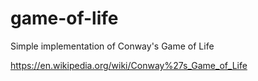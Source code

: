 # game-of-life
Simple implementation of Conway's Game of Life

https://en.wikipedia.org/wiki/Conway%27s_Game_of_Life
